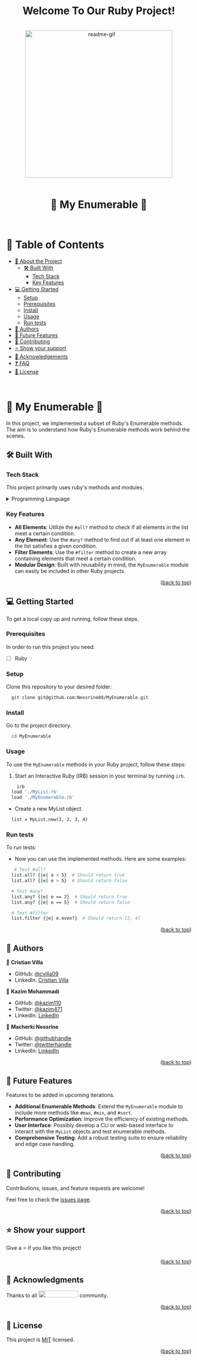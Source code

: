 <a name="readme-top"></a>
<div align="center">
 <h1><b> Welcome To Our Ruby Project! </b></h1>
</div>  

<br/>

<div align="center">
  <img src="https://media0.giphy.com/media/3o6YfTUIfDYjPdnk52/giphy.gif" alt="readme-gif" width="400" height="400" style="display: inline-block;">
</div>

<br/>

<div align="center">
  <h1 style="border-bottom: none;">   🧮 My Enumerable 🧮  </h1>
</div>

<br/>

<!-- TABLE OF CONTENTS -->

# 📗 Table of Contents

- [📖 About the Project](#about-project)
  - [🛠 Built With](#built-with)
    - [Tech Stack](#tech-stack)
    - [Key Features](#key-features)
- [💻 Getting Started](#getting-started)
  - [Setup](#setup)
  - [Prerequisites](#prerequisites)
  - [Install](#install)
  - [Usage](#usage)
  - [Run tests](#run-tests)
- [👥 Authors](#authors)
- [🔭 Future Features](#future-features)
- [🤝 Contributing](#contributing)
- [⭐️ Show your support](#support)
- [🙏 Acknowledgements](#acknowledgements)
- [❓ FAQ](#faq)
- [📝 License](#license)

<br/>

<!-- PROJECT DESCRIPTION -->

# 🧮  My Enumerable 🧮  <a name="about-project"></a>

In this project, we implemented a subset of Ruby's Enumerable methods. The aim is to understand how Ruby's Enumerable methods work behind the scenes.


## 🛠 Built With <a name="built-with"></a>

### Tech Stack <a name="tech-stack"></a>

This project primarily uses ruby's methods and modules.

<details>
<summary>Programming Language</summary>
  <ul>
   <li><a href="https://www.ruby-lang.org/en/">Ruby</a></li>
  </ul>
</details>

<!-- Features -->

### Key Features <a name="key-features"></a>

- **All Elements**: Utilize the `#all?` method to check if all elements in the list meet a certain condition.
- **Any Element**: Use the `#any?` method to find out if at least one element in the list satisfies a given condition.
- **Filter Elements**: Use the `#filter` method to create a new array containing elements that meet a certain condition.
- **Modular Design**: Built with reusability in mind, the `MyEnumerable` module can easily be included in other Ruby projects.

<p align="right">(<a href="#readme-top">back to top</a>)</p>

<!-- GETTING STARTED -->

## 💻 Getting Started <a name="getting-started"></a>

<a name="readme-top"></a>

To get a local copy up and running, follow these steps.

### Prerequisites

In order to run this project you need:

- [ ] Ruby

### Setup

Clone this repository to your desired folder:

```bash
  git clone git@github.com:Nessrine88/MyEnumerable.git
```

### Install

Go to the project directory.

```bash
  cd MyEnumerable
```

### Usage

To use the `MyEnumerable` methods in your Ruby project, follow these steps:

1. Start an Interactive Ruby (IRB) session in your terminal by running `irb`.

```bash
    irb
  load './MyList.rb'
  load './MyEnumerable.rb'
```

- Create a new MyList object.

```bash
  list = MyList.new(1, 2, 3, 4)
```


### Run tests

To run tests:


- Now you can use the implemented methods. Here are some examples:

```bash
   # Test #all?
  list.all? {|e| e < 5}  # Should return true
  list.all? {|e| e > 5}  # Should return false

  # Test #any?
  list.any? {|e| e == 2}  # Should return true
  list.any? {|e| e == 5}  # Should return false

  # Test #filter
  list.filter {|e| e.even?}  # Should return [2, 4]

```

<p align="right">(<a href="#readme-top">back to top</a>)</p>

<!-- AUTHORS -->

## 👥 Authors <a name="authors"></a>

👤 **Cristian Villa**

- GitHub: [@cvilla09](https://github.com/CVILLA09)
- LinkedIn: [Cristian Villa](https://www.linkedin.com/in/cristian-villa-5b518127b/)

👤 **Kazim Mohammadi**

- GitHub: [@kazim110](https://github.com/kazim110)
- Twitter: [@kazim471](https://twitter.com/kazim471)
- LinkedIn: [LinkedIn](https://www.linkedin.com/in/kazim-mohammadi/)

👤 **Macherki Nessrine**

- GitHub: [@githubhandle](https://github.com/Nessrine88)
- Twitter: [@twitterhandle](https://twitter.com/Nessour88)
- LinkedIn: [LinkedIn](https://www.linkedin.com/in/nessrine-macherki-86959196/)

<p align="right">(<a href="#readme-top">back to top</a>)</p>

<!-- FUTURE FEATURES -->

## 🔭 Future Features <a name="future-features"></a>

Features to be added in upcoming iterations.

- **Additional Enumerable Methods**: Extend the `MyEnumerable` module to include more methods like `#max`, `#min`, and `#sort`.
- **Performance Optimization**: Improve the efficiency of existing methods.
- **User Interface**: Possibly develop a CLI or web-based interface to interact with the `MyList` objects and test enumerable methods.
- **Comprehensive Testing**: Add a robust testing suite to ensure reliability and edge case handling.


<p align="right">(<a href="#readme-top">back to top</a>)</p>

## 🤝 Contributing <a name="contributing"></a>

Contributions, issues, and feature requests are welcome!

Feel free to check the [issues page](https://github.com/kazim110/SpaceTraveler/issues).

<p align="right">(<a href="#readme-top">back to top</a>)</p>

<!-- SUPPORT -->

## ⭐️ Show your support <a name="support"></a>

Give a ⭐️ if you like this project!

<p align="right">(<a href="#readme-top">back to top</a>)</p>

<!-- ACKNOWLEDGEMENTS -->

## 🙏 Acknowledgments <a name="acknowledgements"></a>

Thanks to all <img src="https://assets-global.website-files.com/5dbb30f00775d4c32191a4df/61b33c641028e40f097ca160_microverse-nav-logo-170.png" width="108" height="18"> community.

<p align="right">(<a href="#readme-top">back to top</a>)</p>

<!-- LICENSE -->

## 📝 License <a name="license"></a>

This project is [MIT](./LICENSE) licensed.

<p align="right">(<a href="#readme-top">back to top</a>)</p>
